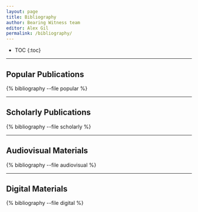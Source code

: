 ```yaml
---
layout: page
title: Bibliography
author: Bearing Witness team
editor: Alex Gil
permalink: /bibliography/
---
```


- TOC
{:toc}

---

## Popular Publications

{% bibliography --file popular %}

---

## Scholarly Publications

{% bibliography --file scholarly %}

---

## Audiovisual Materials

{% bibliography --file audiovisual %}

---

## Digital Materials

{% bibliography --file digital %}

